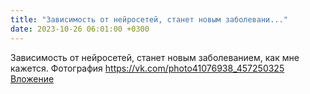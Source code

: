 ```yaml
---
title: "Зависимость от нейросетей, станет новым заболевани..."
date: 2023-10-26 06:01:00 +0300
---
```


Зависимость от нейросетей, станет новым заболеванием, как мне кажется.
Фотография
<a class="vk-attach" href="https://vk.com/photo41076938_457250325">https://vk.com/photo41076938_457250325</a>
<a class="vk-attach" href="https://vk.com/photo41076938_457250325">Вложение</a>

